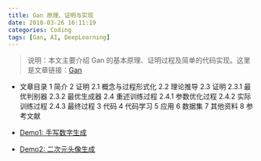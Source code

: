 ```yaml
---
title: Gan 原理、证明与实现
date: 2018-03-26 16:11:19
categories: Coding
tags: [Gan, AI, DeepLearning]
---
```


>说明：本文主要介绍 Gan 的基本原理、证明过程及简单的代码实现。这里是文章链接：[Gan](https://nbviewer.jupyter.org/github/hscspring/AI-Methods/blob/master/Gan-Tutorial/Gan.ipynb)

- 文章目录
1  简介
2  证明
2.1  概念与过程形式化
2.2  理论推导
2.3  证明
2.3.1  最优判别器
2.3.2  最优生成器
2.4  重述训练过程
2.4.1  参数优化过程
2.4.2  实际训练过程
2.4.3  最终过程
3  代码
4  代码学习
5  应用
6  数据集
7  其他资料
8  参考文献


- [Demo1: 手写数字生成](https://github.com/hscspring/All4AI/tree/master/Gan-Tutorial/Demo1)
- [Demo2: 二次元头像生成](https://github.com/hscspring/All4AI/tree/master/Gan-Tutorial/Demo2)





